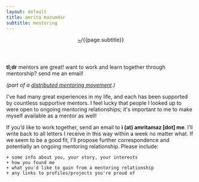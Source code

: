```yaml
---
layout: default
title: amrita mazumdar
subtitle: mentoring
---
```

<header>
	<div id="titlediv">
<span class="title"><a href="{{ site.baseurl }}">~</a></span><span class="subtitle">/{{page.subtitle}}</span>
</div>
</header>

**tl;dr** mentors are great! want to work and learn together through mentorship? send me an email!

*(part of a [distributed mentoring movement](http://www.mentoring.is).)*

I've had many great experiences in my life, and each has been supported by countless supportive mentors. I feel lucky that people I looked up to were open to ongoing mentoring relationships; it's important to me to make myself available as a mentor as well!

If you’d like to work together, send an email to **i (at) amritamaz [dot] me**. I’ll write back to all letters I receive in this way within a week no matter what. If we seem to be a good fit, I'll propose further correspondence and potentially an ongoing mentoring relationship. Please include:

	+ some info about you, your story, your interests
	+ how you found me
	+ what you'd like to gain from a mentoring relationship
	+ any links to profiles/projects you're proud of
